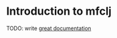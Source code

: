 # Introduction to mfclj

TODO: write [great documentation](http://jacobian.org/writing/what-to-write/)
